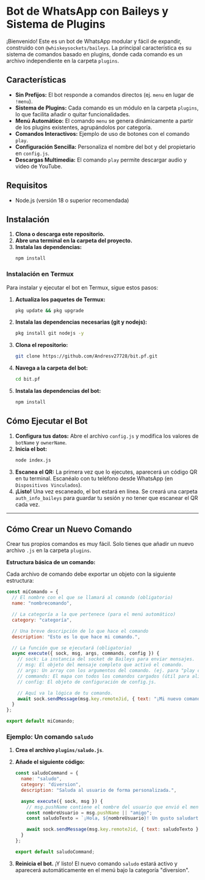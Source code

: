 # Bot de WhatsApp con Baileys y Sistema de Plugins

¡Bienvenido! Este es un bot de WhatsApp modular y fácil de expandir, construido con `@whiskeysockets/baileys`. La principal característica es su sistema de comandos basado en plugins, donde cada comando es un archivo independiente en la carpeta `plugins`.

## Características

- **Sin Prefijos:** El bot responde a comandos directos (ej. `menu` en lugar de `!menu`).
- **Sistema de Plugins:** Cada comando es un módulo en la carpeta `plugins`, lo que facilita añadir o quitar funcionalidades.
- **Menú Automático:** El comando `menu` se genera dinámicamente a partir de los plugins existentes, agrupándolos por categoría.
- **Comandos Interactivos:** Ejemplo de uso de botones con el comando `play`.
- **Configuración Sencilla:** Personaliza el nombre del bot y del propietario en `config.js`.
- **Descargas Multimedia:** El comando `play` permite descargar audio y video de YouTube.

## Requisitos

- Node.js (versión 18 o superior recomendada)

## Instalación

1.  **Clona o descarga este repositorio.**
2.  **Abre una terminal en la carpeta del proyecto.**
3.  **Instala las dependencias:**
    ```bash
    npm install
    ```

### Instalación en Termux

Para instalar y ejecutar el bot en Termux, sigue estos pasos:

1.  **Actualiza los paquetes de Termux:**
    ```bash
    pkg update && pkg upgrade
    ```
2.  **Instala las dependencias necesarias (git y nodejs):**
    ```bash
    pkg install git nodejs -y
    ```
3.  **Clona el repositorio:**
    ```bash
    git clone https://github.com/Andresv27728/bit.pf.git
    ```
4.  **Navega a la carpeta del bot:**
    ```bash
    cd bit.pf
    ```
5.  **Instala las dependencias del bot:**
    ```bash
    npm install
    ```

## Cómo Ejecutar el Bot

1.  **Configura tus datos:** Abre el archivo `config.js` y modifica los valores de `botName` y `ownerName`.
2.  **Inicia el bot:**
    ```bash
    node index.js
    ```
3.  **Escanea el QR:** La primera vez que lo ejecutes, aparecerá un código QR en tu terminal. Escanéalo con tu teléfono desde WhatsApp (en `Dispositivos Vinculados`).
4.  **¡Listo!** Una vez escaneado, el bot estará en línea. Se creará una carpeta `auth_info_baileys` para guardar tu sesión y no tener que escanear el QR cada vez.

---

## Cómo Crear un Nuevo Comando

Crear tus propios comandos es muy fácil. Solo tienes que añadir un nuevo archivo `.js` en la carpeta `plugins`.

**Estructura básica de un comando:**

Cada archivo de comando debe exportar un objeto con la siguiente estructura:

```javascript
const miComando = {
  // El nombre con el que se llamará al comando (obligatorio)
  name: "nombrecomando",

  // La categoría a la que pertenece (para el menú automático)
  category: "categoría",

  // Una breve descripción de lo que hace el comando
  description: "Esto es lo que hace mi comando.",

  // La función que se ejecutará (obligatorio)
  async execute({ sock, msg, args, commands, config }) {
    // sock: La instancia del socket de Baileys para enviar mensajes.
    // msg: El objeto del mensaje completo que activó el comando.
    // args: Un array con los argumentos del comando. (ej. para "play cancion", args sería ["cancion"]).
    // commands: El mapa con todos los comandos cargados (útil para alias o menús).
    // config: El objeto de configuración de config.js.

    // Aquí va la lógica de tu comando.
    await sock.sendMessage(msg.key.remoteJid, { text: "¡Mi nuevo comando funciona!" }, { quoted: msg });
  }
};

export default miComando;
```

### Ejemplo: Un comando `saludo`

1.  **Crea el archivo `plugins/saludo.js`**.
2.  **Añade el siguiente código:**

    ```javascript
    const saludoCommand = {
      name: "saludo",
      category: "diversion",
      description: "Saluda al usuario de forma personalizada.",

      async execute({ sock, msg }) {
        // msg.pushName contiene el nombre del usuario que envió el mensaje.
        const nombreUsuario = msg.pushName || "amigo";
        const saludoTexto = `¡Hola, ${nombreUsuario}! Un gusto saludarte.`;

        await sock.sendMessage(msg.key.remoteJid, { text: saludoTexto }, { quoted: msg });
      }
    };

    export default saludoCommand;
    ```

3.  **Reinicia el bot.** ¡Y listo! El nuevo comando `saludo` estará activo y aparecerá automáticamente en el menú bajo la categoría "diversion".
